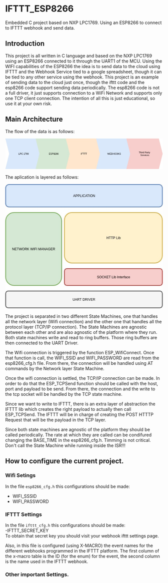 # IFTTT_ESP8266
Embedded C project based on NXP LPC1769. Using an ESP8266 to connect to IFTTT webhook and send data.


## Introduction

This project is all written in C language and based on the NXP LPC1769 using an ESP8266 connected to it through the UART1 of the MCU. Using the WIFI capabilities of the ESP8266 the idea is to send data to the cloud using IFTTT and the Webhook Service tied to a google spreadsheet, though it can be tied to any other service using the webhook.
This project is an example of sending data to the cloud just once, though the ifttt code and the esp8266 code support sending data periodically. 
The esp8266 code is not a full driver, it just supports connection to a WiFi Network and supports only one TCP client connection. 
The intention of all this is just  educational, so use it at your own risk.

## Main Architecture

The flow of the data is as follows:
  
![Alt text](/docs/images/Flow.jpg?raw=true "Flow")  

The aplication is layered as follows:  
  
![Alt text](/docs/images/SWLayers.jpg?raw=true "Flow")  
  
The project is separated in two different State Machines, one that handles all the network layer (Wifi connection) and the other one that handles all the protocol layer (TCP/IP connection). The State Machines are agnostic between each other and are also agnostic of the platform where they run.
Both state machines write and read to ring buffers. Those ring buffers are then connected to the UART Driver. 

The Wifi connection is triggered by the function ESP_WifiConnect. Once that function is call, the WIFI_SSID and WIFI_PASSWORD are read from the esp8266_cfg.h file. From there, the connection will be handled using AT commands by the Network layer State Machine.

Once the wifi connection is settled, the TCP/IP connection can be made. In order to do that the ESP_TCPSend function should be called with the host, port and payload to be send. From there, the connection and the write to the tcp socket will be handled by the TCP state machine.

Since we want to write to IFTTT, there is an extra layer of abstraction the IFTTT lib which creates the right payload to actually then call ESP_TCPSend. The IFTTT will be in charge of creating the POST HTTTP Request that will be the payload in the TCP layer. 

Since both state machines are agnostic of the platform they should be called periodically. The rate at which they are called can be condifured changing the BASE_TIME in the esp8266_cfg.h. Timming is not critical. Don't call the State Machine while running inside the ISR!!!

## How to configure the current project.

### Wifi Setings

In the file `esp8266_cfg.h` this configurations should be made:
- WIFI_SSSID
- WIFI_PASSWORD

### IFTTT Settings
In the file `ifttt_cfg.h` this configurations should be made:  
-IFTTT_SECRET_KEY  
To obtain that secret key you should visit your webhook ifttt settings page. 

Also, in this file is configured (using X-MACRO) the event names for the different webhooks programmed in the IFTTT platform.
The first column of the x-macro table is the ID (for the enum) for the event, the second column is the name used in the IFTTT webhook.

### Other important Settings.
